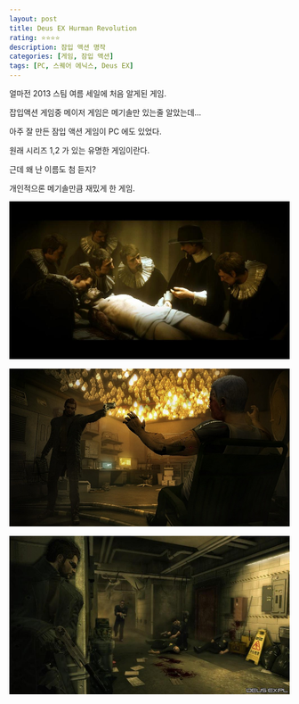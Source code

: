 ```yaml
---
layout: post
title: Deus EX Hurman Revolution
rating: ⭐️⭐️⭐️⭐️
description: 잠입 액션 명작
categories: [게임, 잠입 액션]
tags: [PC, 스퀘어 에닉스, Deus EX]
---
```


얼마전 2013 스팀 여름 세일에 처음 알게된 게임.

잡입액션 게임중 메이저 게임은 메기솔만 있는줄 알았는데…

아주 잘 만든 잠입 액션 게임이 PC 에도 있었다.

원래 시리즈 1,2 가 있는 유명한 게임이란다.

근데 왜 난 이름도 첨 듣지? 

개인적으론 메기솔만큼 재밌게 한 게임.

![DEUS EX](../../images/2014/deus_ex_hr_00.jpg)

![DEUS EX](../../images/2014/deus_ex_hr_01.jpg)

![DEUS EX](../../images/2014/deus_ex_hr_02.jpg)
